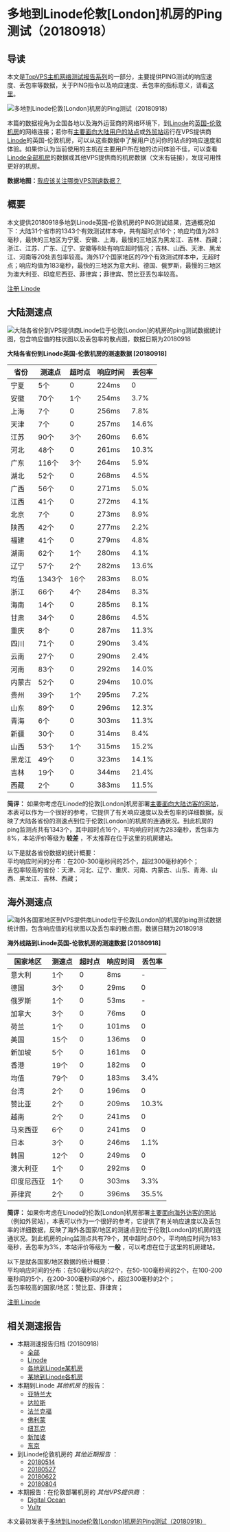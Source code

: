 #  多地到Linode伦敦[London]机房的Ping测试（20180918） 

## 导读

本文是[TopVPS主机网络测试报告系列](https://vps123.top/pingtest)的一部分，主要提供PING测试的响应速度、丢包率等数据，关于PING指令以及响应速度、丢包率的指标意义，请看[这里](https://vps123.top/what-is-ping.html)。

![多地到Linode伦敦\[London\]机房的Ping测试（20180918）](/images/thumbnails/to_linode_London.png)

本篇的数据视角为全国各地以及海外运营商的网络环境下，到[Linode](https://vps123.top/go/linode)的[英国-伦敦机房](https://vps123.top/linode-facilities.html#london)的网络连接；若你有[主要面向大陆用户的站点](https://vps123.top/website-for-mainland-users.html)或[外贸站](https://vps123.top/website-for-internation-trade.html)运行在VPS提供商[Linode](https://vps123.top/go/linode)的英国-伦敦机房，可以从这些数据中了解用户访问你的站点的响应速度和体验。如果你认为当前使用的主机在主要用户所在地的访问体验不佳，可以查看[Linode全部机房](/linode/isp/china/20180918-linode-isp-china.md)的数据或其他VPS提供商的机房数据（文末有链接），发现可用性更好的机房。

**数据地图：**[我应该关注哪类VPS测速数据？](https://vps123.top/find-pingtest-data-you-need.html)

## 概要

本文提供20180918多地到Linode英国-伦敦机房的PING测试结果，连通概况如下：大陆31个省市的1343个有效测试样本中，共有超时点16个；响应均值为283毫秒，最快的三地区为宁夏、安徽、上海，最慢的三地区为黑龙江、吉林、西藏；浙江、江苏、广东、辽宁、安徽等8处有响应超时情况；吉林、山西、天津、黑龙江、河南等20处丢包率较高。海外17个国家地区的79个有效测试样本中，无超时点；响应均值为183毫秒，最快的三地区为意大利、德国、俄罗斯，最慢的三地区为澳大利亚、印度尼西亚、菲律宾；菲律宾、赞比亚丢包率较高。

[注册 Linode](https://vps123.top/go/linode/_btn1)

## 大陆测速点

![大陆各省份到VPS提供商Linode位于伦敦\[London\]的机房的ping测试数据统计图，包含响应值的柱状图以及丢包率的散点图，数据日期为20180918](/images/pingtests/linode_20180918/plot_idc_linode_uk-london_20180918_mainland.png)

**大陆各省份到Linode英国-伦敦机房的测速数据 [20180918]**

省份 | 测速点 | 超时点 | 响应时间 | 丢包率  
---|---|---|---|---  
宁夏 | 5个 | 0 | 224ms | 0  
安徽 | 70个 | 1个 | 254ms | 3.7%  
上海 | 7个 | 0 | 256ms | 7.8%  
天津 | 7个 | 0 | 257ms | 14.6%  
江苏 | 90个 | 3个 | 260ms | 6.6%  
河北 | 48个 | 0 | 261ms | 10.3%  
广东 | 116个 | 3个 | 264ms | 5.9%  
湖北 | 52个 | 0 | 268ms | 4.5%  
广西 | 56个 | 0 | 271ms | 5.0%  
江西 | 41个 | 0 | 272ms | 4.1%  
北京 | 7个 | 0 | 273ms | 8.9%  
陕西 | 42个 | 0 | 277ms | 2.2%  
福建 | 41个 | 0 | 279ms | 4.8%  
湖南 | 62个 | 1个 | 280ms | 4.1%  
辽宁 | 57个 | 2个 | 282ms | 13.6%  
均值 | 1343个 | 16个 | 283ms | 8.0%  
浙江 | 66个 | 4个 | 284ms | 8.3%  
海南 | 14个 | 0 | 285ms | 8.1%  
甘肃 | 34个 | 0 | 286ms | 4.5%  
重庆 | 8个 | 0 | 287ms | 11.3%  
四川 | 71个 | 0 | 290ms | 3.4%  
云南 | 27个 | 0 | 290ms | 2.4%  
河南 | 83个 | 0 | 292ms | 14.0%  
内蒙古 | 52个 | 0 | 294ms | 10.0%  
贵州 | 39个 | 1个 | 295ms | 7.2%  
山东 | 89个 | 0 | 296ms | 12.3%  
青海 | 6个 | 0 | 303ms | 11.3%  
新疆 | 30个 | 0 | 314ms | 8.4%  
山西 | 53个 | 1个 | 315ms | 15.2%  
黑龙江 | 49个 | 0 | 323ms | 14.1%  
吉林 | 19个 | 0 | 344ms | 21.4%  
西藏 | 2个 | 0 | 383ms | 11.5%  
  
**简评：** 如果你考虑在Linode的伦敦[London]机房部署[主要面向大陆访客的网站](website-for-mainland-users.html)，本表可以作为一个很好的参考，它提供了有关响应速度以及丢包率的详细数据，反映了大陆各省份的测速点到位于伦敦[London]的机房的连通状况。到此机房的ping监测点共有1343个，其中超时点16个，平均响应时间为283毫秒，丢包率为8%，本站评价等级为 **较差** ，不太推荐在位于这里的机房建站。

以下是就各省份数据的统计概要：  
平均响应时间的分布：在200-300毫秒间的25个，超过300毫秒的6个；  
丢包率较高的省份：天津、河北、辽宁、重庆、河南、内蒙古、山东、青海、山西、黑龙江、吉林、西藏；

## 海外测速点

![海外各国家地区到VPS提供商Linode位于伦敦\[London\]的机房的ping测试数据统计图，包含响应值的柱状图以及丢包率的散点图，数据日期为20180918](/images/pingtests/linode_20180918/plot_idc_linode_uk-london_20180918_overseas.png)

**海外线路到Linode英国-伦敦机房的测速数据 [20180918]**

国家地区 | 测速点 | 超时点 | 响应时间 | 丢包率  
---|---|---|---|---  
意大利 | 1个 | 0 | 8ms | -  
德国 | 3个 | 0 | 29ms | 0  
俄罗斯 | 1个 | 0 | 53ms | -  
加拿大 | 3个 | 0 | 76ms | 0  
荷兰 | 1个 | 0 | 101ms | 0  
美国 | 15个 | 0 | 136ms | 0  
新加坡 | 5个 | 0 | 161ms | 0  
香港 | 19个 | 0 | 182ms | 0  
均值 | 79个 | 0 | 183ms | 3.4%  
台湾 | 2个 | 0 | 196ms | 0  
赞比亚 | 2个 | 0 | 209ms | 10.3%  
越南 | 2个 | 0 | 241ms | 0  
马来西亚 | 6个 | 0 | 241ms | 0  
日本 | 3个 | 0 | 246ms | 1.1%  
韩国 | 12个 | 0 | 249ms | 0  
澳大利亚 | 1个 | 0 | 292ms | 0  
印度尼西亚 | 1个 | 0 | 303ms | 3.3%  
菲律宾 | 2个 | 0 | 396ms | 35.5%  
  
**简评：** 如果你考虑在Linode的伦敦[London]机房部署[主要面向海外访客的网站](https://vps123.top/website-for-internation-trade.html)（例如外贸站），本表可以作为一个很好的参考，它提供了有关响应速度以及丢包率的详细数据，反映了海外各国家/地区的测速点到位于伦敦[London]的机房的连通状况。到此机房的ping监测点共有79个，其中超时点0个，平均响应时间为183毫秒，丢包率为3%，本站评价等级为 **一般** ，可以考虑在位于这里的机房建站。

以下是就各国家/地区数据的统计概要：  
平均响应时间的分布：在50毫秒以内的2个，在50-100毫秒间的2个，在100-200毫秒间的5个，在200-300毫秒间的6个，超过300毫秒的2个；  
丢包率较高的国家/地区：赞比亚、菲律宾；

[注册 Linode](https://vps123.top/go/linode/_btn2)

## 相关测速报告

  * 本期测速报告归档 (20180918) 
    * [全部](https://vps123.top/pingtests/20180918 "本期各VPS提供商全部测速报告")
    * [Linode](https://vps123.top/pingtests/idc-linode/20180918 "本期Linode的全部测速报告")
    * [各地到Linode某机房](https://vps123.top/pingtests/idc-linode/isp-global/20180918 "以Linode某机房为关注对象的视角，横向比较大陆各省份、海外各国家地区")
    * [某地到Linode各机房](https://vps123.top/pingtests/idc-linode/facility-all/20180918 "以大陆某省份为关注对象的视角，横向比较Linode各机房")
  * 本期到Linode _其他机房_ 的报告： 
    * [亚特兰大](/linode/idc/atlanta/20180918-linode-idc-atlanta.md "多地到Linode亚特兰大机房的Ping测试 20180918")
    * [达拉斯](/linode/idc/dallas/20180918-linode-idc-dallas.md "多地到Linode达拉斯机房的Ping测试 20180918")
    * [法兰克福](/linode/idc/frankfurt/20180918-linode-idc-frankfurt.md "多地到Linode法兰克福机房的Ping测试 20180918")
    * [佛利蒙](/linode/idc/fremont/20180918-linode-idc-fremont.md "多地到Linode佛利蒙机房的Ping测试 20180918")
    * [纽瓦克](/linode/idc/newark/20180918-linode-idc-newark.md "多地到Linode纽瓦克机房的Ping测试 20180918")
    * [新加坡](/linode/idc/singapore/20180918-linode-idc-singapore.md "多地到Linode新加坡机房的Ping测试 20180918")
    * [东京](/linode/idc/tokyo/20180918-linode-idc-tokyo.md "多地到Linode东京机房的Ping测试 20180918")
  * 到Linode伦敦机房的 _其他近期报告_ ： 
    * [20180514](/linode/idc/london/20180514-linode-idc-london.md "多地到Linode伦敦机房的Ping测试 20180514")
    * [20180527](/linode/idc/london/20180527-linode-idc-london.md "多地到Linode伦敦机房的Ping测试 20180527")
    * [20180622](/linode/idc/london/20180622-linode-idc-london.md "多地到Linode伦敦机房的Ping测试 20180622")
    * [20180804](/linode/idc/london/20180804-linode-idc-london.md "多地到Linode伦敦机房的Ping测试 20180804")
  * 本期报告：在伦敦部署机房的 _其他VPS提供商_ ： 
    * [Digital Ocean](do/idc/london/20180918-do-idc-london.md "多地到Digital Ocean伦敦机房的Ping测试 20180918")
    * [Vultr](/vultr/idc/london/20180918-vultr-idc-london.md "多地到Vultr伦敦机房的Ping测试 20180918")



本文最初发表于[多地到Linode伦敦[London]机房的Ping测试（20180918）](https://vps123.top/pingtest/20180918-linode-idc-london.html)
